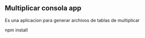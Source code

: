 ## Multiplicar consola app

Es una aplicacion para generar archivos de tablas de multiplicar


npm install